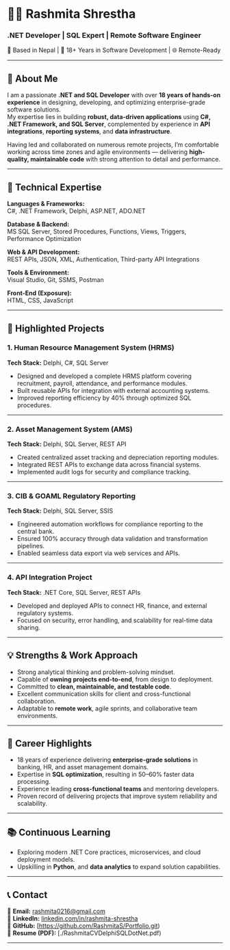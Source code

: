 # 👩‍💻 Rashmita Shrestha  
### .NET Developer | SQL Expert | Remote Software Engineer  

📍 Based in Nepal | 💼 18+ Years in Software Development | 🌐 Remote-Ready  

---

## 🧭 About Me
I am a passionate **.NET and SQL Developer** with over **18 years of hands-on experience** in designing, developing, and optimizing enterprise-grade software solutions.  
My expertise lies in building **robust, data-driven applications** using **C#, .NET Framework, and SQL Server**, complemented by experience in **API integrations**, **reporting systems**, and **data infrastructure**.

Having led and collaborated on numerous remote projects, I’m comfortable working across time zones and agile environments — delivering **high-quality, maintainable code** with strong attention to detail and performance.

---

## 🚀 Technical Expertise
**Languages & Frameworks:**  
C#, .NET Framework, Delphi, ASP.NET, ADO.NET

**Database & Backend:**  
MS SQL Server, Stored Procedures, Functions, Views, Triggers, Performance Optimization  

**Web & API Development:**  
REST APIs, JSON, XML, Authentication, Third-party API Integrations  

**Tools & Environment:**  
Visual Studio, Git, SSMS, Postman  

**Front-End (Exposure):**  
HTML, CSS, JavaScript  

---

## 🧩 Highlighted Projects

### 1. Human Resource Management System (HRMS)
**Tech Stack:** Delphi, C#, SQL Server  
- Designed and developed a complete HRMS platform covering recruitment, payroll, attendance, and performance modules.  
- Built reusable APIs for integration with external accounting systems.  
- Improved reporting efficiency by 40% through optimized SQL procedures.  

---

### 2. Asset Management System (AMS)
**Tech Stack:** Delphi, SQL Server, REST API  
- Created centralized asset tracking and depreciation reporting modules.  
- Integrated REST APIs to exchange data across financial systems.  
- Implemented audit logs for security and compliance tracking.  

---

### 3. CIB & GOAML Regulatory Reporting
**Tech Stack:** Delphi, SQL Server, SSIS  
- Engineered automation workflows for compliance reporting to the central bank.  
- Ensured 100% accuracy through data validation and transformation pipelines.  
- Enabled seamless data export via web services and APIs.  

---

### 4. API Integration Project
**Tech Stack:** .NET Core, SQL Server, REST APIs  
- Developed and deployed APIs to connect HR, finance, and external regulatory systems.  
- Focused on security, error handling, and scalability for real-time data sharing.  

---

## 💡 Strengths & Work Approach
- Strong analytical thinking and problem-solving mindset.  
- Capable of **owning projects end-to-end**, from design to deployment.  
- Committed to **clean, maintainable, and testable code**.  
- Excellent communication skills for client and cross-functional collaboration.  
- Adaptable to **remote work**, agile sprints, and collaborative team environments.  

---

## 🎯 Career Highlights
- 18 years of experience delivering **enterprise-grade solutions** in banking, HR, and asset management domains.  
- Expertise in **SQL optimization**, resulting in 50–60% faster data processing.  
- Experience leading **cross-functional teams** and mentoring developers.  
- Proven record of delivering projects that improve system reliability and scalability.  

---

## 📚 Continuous Learning
- Exploring modern .NET Core practices, microservices, and cloud deployment models.  
- Upskilling in **Python**, and **data analytics** to expand solution capabilities.  

---

## 📞 Contact
📧 **Email:** rashmita0216@gmail.com  
🔗 **LinkedIn:** [linkedin.com/in/rashmita-shrestha](https://linkedin.com/in/rashmita-shrestha)  
💼 **GitHub:** [https://github.com/RashmitaS/Portfolio.git)  
📄 **Resume (PDF):** [./RashmitaCVDelphiSQLDotNet.pdf)  

---



